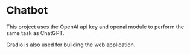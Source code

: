 # Chatbot
This project uses the OpenAI api key and openai module to perform the same task as ChatGPT.

Gradio is also used for building the web application.

